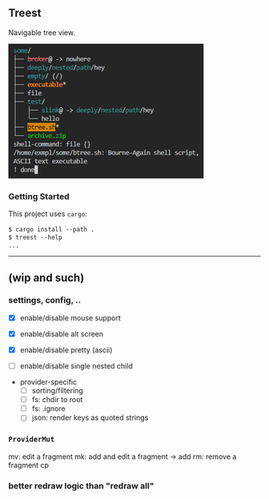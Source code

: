 ## Treest

Navigable tree view.

![./screenshot.png](./screenshot.png)

### Getting Started

This project uses `cargo`:
```console
$ cargo install --path .
$ treest --help
...
```

---

## (wip and such)

### settings, config, ..

- [x] enable/disable mouse support
- [x] enable/disable alt screen
- [x] enable/disable pretty (ascii)

- [ ] enable/disable single nested child

- provider-specific
    - [ ] sorting/filtering
    - [ ] fs: chdir to root
    - [ ] fs: .ignore
    - [ ] json: render keys as quoted strings

### `ProviderMut`

mv: edit a fragment
mk: add and edit a fragment -> add
rm: remove a fragment
cp

### better redraw logic than "redraw all"

